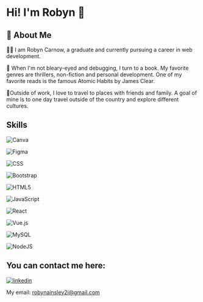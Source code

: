 <!--
**robynainsley21/robynainsley21** is a ✨ _special_ ✨ repository because its `README.md` (this file) appears on your GitHub profile.

Here are some ideas to get you started:

- 🔭 I’m currently working on ...
- 🌱 I’m currently learning ...
- 👯 I’m looking to collaborate on ...
- 🤔 I’m looking for help with ...
- 💬 Ask me about ...
- 📫 How to reach me: ...
- 😄 Pronouns: ...
- ⚡ Fun fact: ...
-->

# Hi! I'm Robyn 👋


## 🚀 About Me

👩‍💻 I am Robyn Carnow, a graduate and currently pursuing a career in web development.

📖 When I'm not bleary-eyed and debugging, I turn to a book. My favorite genres are thrillers, non-fiction and personal development. One of my favorite reads is the famous Atomic Habits by James Clear.

💃Outside of work, I love to travel to places with friends and family. A goal of mine is to one day travel outside of the country and explore different cultures.  


## Skills

![Canva](https://img.shields.io/badge/Canva-%2300C4CC.svg?style=for-the-badge&logo=Canva&logoColor=white)

![Figma](https://img.shields.io/badge/figma-%23F24E1E.svg?style=for-the-badge&logo=figma&logoColor=white)

![CSS](https://img.shields.io/badge/css-%231572B6.svg?style=for-the-badge&logo=css3&logoColor=white)

![Bootstrap](https://img.shields.io/badge/bootstrap-%238511FA.svg?style=for-the-badge&logo=bootstrap&logoColor=white)

![HTML5](https://img.shields.io/badge/html5-%23E34F26.svg?style=for-the-badge&logo=html5&logoColor=white)

![JavaScript](https://img.shields.io/badge/javascript-%23323330.svg?style=for-the-badge&logo=javascript&logoColor=%23F7DF1E)

![React](https://img.shields.io/badge/react-%2320232a.svg?style=for-the-badge&logo=react&logoColor=%2361DAFB)

![Vue.js](https://img.shields.io/badge/vuejs-%2335495e.svg?style=for-the-badge&logo=vuedotjs&logoColor=%234FC08D)

![MySQL](https://img.shields.io/badge/mysql-4479A1.svg?style=for-the-badge&logo=mysql&logoColor=white)

![NodeJS](https://img.shields.io/badge/node.js-6DA55F?style=for-the-badge&logo=node.js&logoColor=white)

## You can contact me here:


[![linkedin](https://img.shields.io/badge/linkedin-0A66C2?style=for-the-badge&logo=linkedin&logoColor=white)](https://www.linkedin.com/in/robyn-carnow-2b0762267/)

My email: robynainsley2i@gmail.com
